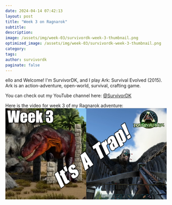 ```yaml
---
date: 2024-04-14 07:42:13
layout: post
title: "Week 3 on Ragnarok"
subtitle:
description:
image: /assets/img/week-03/survivordk-week-3-thumbnail.png
optimized_image: /assets/img/week-03/survivordk-week-3-thumbnail.png
category:
tags: 
author: survivordk
paginate: false
---
```


ello and Welcome!  I'm SurvivorDK, and I play Ark: Survival Evolved (2015).  Ark is an action-adventure, open-world, survival, crafting game.  

You can check out my YouTube channel here: [@SurvivorDK](https://www.youtube.com/@SurvivorDK)

Here is the video for week 3 of my Ragnarok adventure: [![Ark Ragnarok Week 3: Taming a Rex, Argy, Doedic, and Bary!](/assets/img/week-03/survivordk-week-3-thumbnail.png)](https://www.youtube.com/watch?v=eV9nwMeW9V8&t=3617s)
